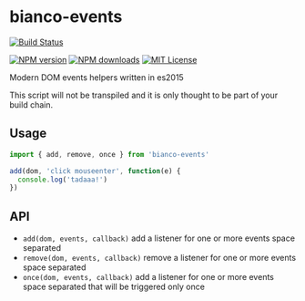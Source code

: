# bianco-events

[![Build Status][travis-image]][travis-url]

[![NPM version][npm-version-image]][npm-url]
[![NPM downloads][npm-downloads-image]][npm-url]
[![MIT License][license-image]][license-url]

Modern DOM events helpers written in es2015

This script will not be transpiled and it is only thought to be part of your build chain.

## Usage

```js
import { add, remove, once } from 'bianco-events'

add(dom, 'click mouseenter', function(e) {
  console.log('tadaaa!')
})
```

## API

- `add(dom, events, callback)` add a listener for one or more events space separated
- `remove(dom, events, callback)` remove a listener for one or more events space separated
- `once(dom, events, callback)` add a listener for one or more events space separated that will be triggered only once


[travis-image]:https://img.shields.io/travis/GianlucaGuarini/bianco-events.svg?style=flat-square
[travis-url]:https://travis-ci.org/GianlucaGuarini/bianco-events

[license-image]:http://img.shields.io/badge/license-MIT-000000.svg?style=flat-square
[license-url]:LICENSE.txt

[npm-version-image]:http://img.shields.io/npm/v/bianco-events.svg?style=flat-square
[npm-downloads-image]:http://img.shields.io/npm/dm/bianco-events.svg?style=flat-square
[npm-url]:https://npmjs.org/package/bianco-events